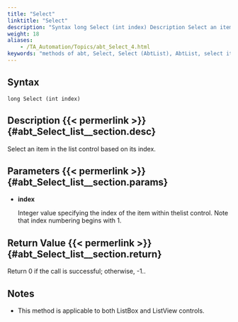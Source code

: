 ```yaml
--- 
title: "Select"
linktitle: "Select"
description: "Syntax long Select (int index) Description Select an item in the list control based on its index. Parameters index Integer value specifying the index of the item within the list control. Note that ..."
weight: 18
aliases: 
    - /TA_Automation/Topics/abt_Select_4.html
keywords: "methods of abt, Select, Select (AbtList), AbtList, select item in list based on index, select item at specific index in list"
---
```


## Syntax

`long Select (int index)`

## Description {{< permerlink >}} {#abt_Select_list__section.desc} 

Select an item in the list control based on its index.

## Parameters {{< permerlink >}} {#abt_Select_list__section.params} 

-   **index**

    Integer value specifying the index of the item within thelist control. Note that index numbering begins with 1.


## Return Value {{< permerlink >}} {#abt_Select_list__section.return} 

Return 0 if the call is successful; otherwise, -1..

## Notes

-   This method is applicable to both ListBox and ListView controls.




